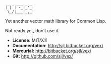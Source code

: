      _ _ ___ _ _
    | | | -_|_'_|
     \_/|___|_,_|

Yet another vector math library for Common Lisp.

Not ready yet, don't use it.

* **License:** MIT/X11
* **Documentation:** <http://sjl.bitbucket.org/vex/>
* **Mercurial:** <http://bitbucket.org/sjl/vex/>
* **Git:** <http://github.com/sjl/vex/>
